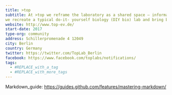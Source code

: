 ```yaml
---
title: >top
subtitle: At >top we reframe the laboratory as a shared space – informal and inviting rather than sterile and exclusive. Through audience participation, the intention is to demystify biology and radically lower the barrier to participation in modern bioscience, allowing anyone to innovate and explore. Using borrowed, recycled and home-built equipment, 
we recreate a typical do-it- yourself biology (DIY bio) lab and bring biology to the public. This environment also encourages a thoughtful examination and discussion of the implications and ethical questions surrounding cutting-edge bio-based technologies.
website: http://www.top-ev.de/
start-date: 2017
type-org: community
address: Schillerpromenade 4 12049 
city: Berlin
country: Germany
twitter: https://twitter.com/TopLab_Berlin
facebook: https://www.facebook.com/toplabs/notifications/
tags:
  - #REPLACE_with_a_tag
  - #REPLACE_with_more_tags
---
```


Markdown_guide:
https://guides.github.com/features/mastering-markdown/

